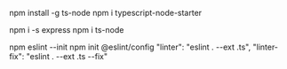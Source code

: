 npm install -g ts-node
npm i typescript-node-starter

npm i -s express
npm i ts-node

npm eslint --init
npm init @eslint/config
	"linter": "eslint . --ext .ts",
	"linter-fix": "eslint . --ext .ts --fix"